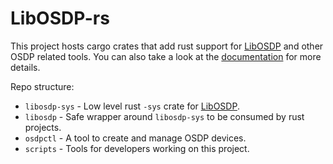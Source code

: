 # LibOSDP-rs

This project hosts cargo crates that add rust support for [LibOSDP][1] and other
OSDP related tools. You can also take a look at the [documentation][2] for more
details.

Repo structure:
- `libosdp-sys` - Low level rust `-sys` crate for [LibOSDP][1].
- `libosdp` - Safe wrapper around `libosdp-sys` to be consumed by rust projects.
- `osdpctl` - A tool to create and manage OSDP devices.
- `scripts` - Tools for developers working on this project.

[1]: https://github.com/goToMain/libosdp
[2]: https://libosdp.sidcha.dev/